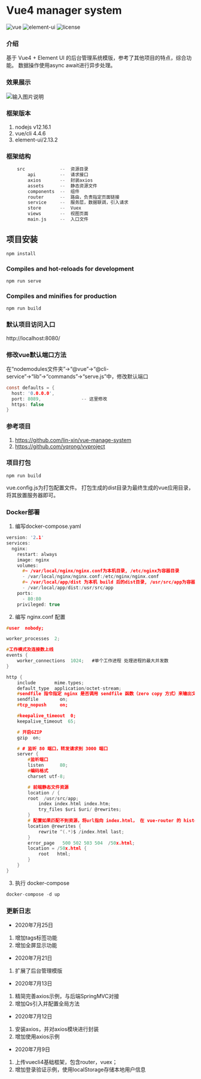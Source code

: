 

# Vue4 manager system

<img src="https://img.shields.io/badge/vue-4.4.6-brightgreen.svg" alt="vue">
<img src="https://img.shields.io/badge/element--ui-2.13.2-brightgreen.svg" alt="element-ui">
<img src="https://img.shields.io/github/license/mashape/apistatus.svg" alt="license">
 

### 介绍
基于 Vue4 + Element UI 的后台管理系统模版，参考了其他项目的特点，综合功能。
数据操作使用async await进行异步处理。


### 效果展示
![输入图片说明](https://images.gitee.com/uploads/images/2020/0725/224122_a4b9836a_1651640.png "QQ图片20200725214713.png")

### 框架版本
1. nodejs v12.16.1
2. vue/cli 4.4.6
3. element-ui/2.13.2


### 框架结构

```c
    src             --  资源目录
        api         --  请求接口
        axios       --  封装axios
        assets      --  静态资源文件
        components  --  组件
        router      --  路由，负责指定页面链接
        service     --  服务层，数据联调，引入请求
        store       --  Vuex
        views       --  视图页面
        main.js     --  入口文件
```


## 项目安装
```
npm install
```

### Compiles and hot-reloads for development
```
npm run serve
```

### Compiles and minifies for production
```
npm run build
```

### 默认项目访问入口
http://localhost:8080/

### 修改vue默认端口方法  
在“nodemodules文件夹”→“@vue”→“@cli-service”→“lib”→“commands”→“serve.js”中，修改默认端口
```c
const defaults = {
  host: '0.0.0.0',
  port: 8089,               -- 这里修改
  https: false
}
```

### 参考项目
1. https://github.com/lin-xin/vue-manage-system
2. https://github.com/yqrong/vvproject


### 项目打包
```
npm run build
```
vue.config.js为打包配置文件。
打包生成的dist目录为最终生成的vue应用目录，将其放置服务器即可。


### Docker部署
1. 编写docker-compose.yaml  
```c
version: '2.1'
services:
  nginx:
    restart: always
    image: nginx
    volumes:
      #~ /var/local/nginx/nginx.conf为本机目录, /etc/nginx为容器目录
      - /var/local/nginx/nginx.conf:/etc/nginx/nginx.conf
      #~ /var/local/app/dist 为本机 build 后的dist目录, /usr/src/app为容器目录,
      - /var/local/app/dist:/usr/src/app
    ports:
      - 80:80
    privileged: true
```

2. 编写 nginx.conf 配置  
```c
#user  nobody;

worker_processes  2;

#工作模式及连接数上线
events {
    worker_connections  1024;   #单个工作进程 处理进程的最大并发数
}

http {
    include       mime.types;
    default_type  application/octet-stream;
    #sendfile 指令指定 nginx 是否调用 sendfile 函数（zero copy 方式）来输出文件，对于普通应用，
    sendfile        on;
    #tcp_nopush     on;

    #keepalive_timeout  0;
    keepalive_timeout  65;

    # 开启GZIP
    gzip  on;

    # # 监听 80 端口，转发请求到 3000 端口
    server {
        #监听端口
        listen      80;
        #编码格式
        charset utf-8;

        # 前端静态文件资源
        location / {
        root  /usr/src/app;
            index index.html index.htm;
            try_files $uri $uri/ @rewrites;
        }
        # 配置如果匹配不到资源，将url指向 index.html， 在 vue-router 的 history 模式下使用，就不会显示404
        location @rewrites {
            rewrite ^(.*)$ /index.html last;
        }
        error_page   500 502 503 504  /50x.html;
        location = /50x.html {
            root   html;
        }
    }
}
```

3. 执行 docker-compose
```c
docker-compose -d up
```

### 更新日志
- 2020年7月25日
1. 增加tags标签功能
2. 增加全屏显示功能

- 2020年7月21日
1. 扩展了后台管理模版

- 2020年7月13日
1. 精简完善axios示例，与后端SpringMVC对接
2. 增加Qs引入并配置全局方法

- 2020年7月12日
1. 安装axios，并对axios模块进行封装
2. 增加使用axios示例

- 2020年7月9日
1. 上传vuecli4基础框架，包含router，vuex；
2. 增加登录验证示例，使用localStorage存储本地用户信息
